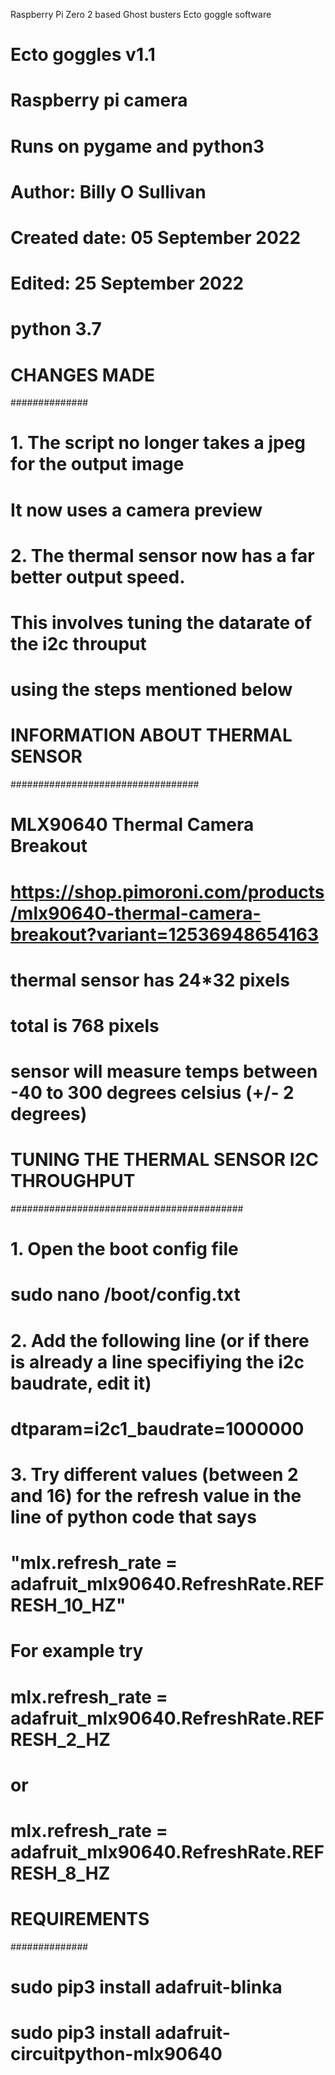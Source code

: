 Raspberry Pi Zero 2 based Ghost busters Ecto goggle software

# Ecto goggles v1.1
# Raspberry pi camera
#
# Runs on pygame and python3
#
# Author:			Billy O Sullivan
# Created date:		05 September 2022
# Edited:			25 September 2022
#
# python 3.7
#
# CHANGES MADE
##############
# 
# 1. The script no longer takes a jpeg for the output image
#    It now uses a camera preview
#
# 2. The thermal sensor now has a far better output speed.
#    This involves tuning the datarate of the i2c throuput
#    using the steps mentioned below
#
# INFORMATION ABOUT THERMAL SENSOR
##################################
#
# MLX90640 Thermal Camera Breakout
# https://shop.pimoroni.com/products/mlx90640-thermal-camera-breakout?variant=12536948654163
# thermal sensor has 24*32 pixels
# total is 768 pixels
# sensor will measure temps between -40 to 300 degrees celsius (+/- 2 degrees)
#
# TUNING THE THERMAL SENSOR I2C THROUGHPUT
##########################################
#
# 1. Open the boot config file
#    sudo nano /boot/config.txt
#
# 2. Add the following line (or if there is already a line specifiying the i2c baudrate, edit it)
#	 dtparam=i2c1_baudrate=1000000
#
# 3. Try different values (between 2 and 16) for the refresh value in the line of python code that says 
#    "mlx.refresh_rate = adafruit_mlx90640.RefreshRate.REFRESH_10_HZ"
#    For example try
#    mlx.refresh_rate = adafruit_mlx90640.RefreshRate.REFRESH_2_HZ
#    or
#    mlx.refresh_rate = adafruit_mlx90640.RefreshRate.REFRESH_8_HZ
#
#
# REQUIREMENTS
##############
#
# sudo pip3 install adafruit-blinka
# sudo pip3 install adafruit-circuitpython-mlx90640
